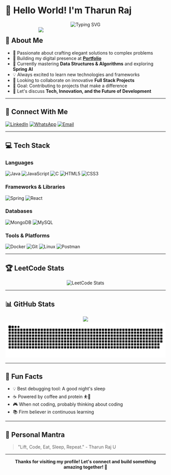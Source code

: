 # 👋 Hello World! I'm Tharun Raj

<div align="center">
    <img src="https://readme-typing-svg.demolab.com?font=Fira+Code&duration=3000&pause=1000&color=2F81F7&center=true&vCenter=true&width=435&lines=Full+Stack+Developer;Tech+Innovation+Enthusiast;Problem+Solver;Open+Source+Contributor;Always+Learning%2C+Always+Growing" alt="Typing SVG" />
</div>

<img align="right" width="400" src="https://cdn.dribbble.com/users/1059583/screenshots/4171367/coding-freak.gif">

## 💫 About Me

- 🚀 Passionate about crafting elegant solutions to complex problems
- 🔭 Building my digital presence at [**Portfolio**](https://portfolio-sm3c.onrender.com/)
- 🌱 Currently mastering **Data Structures & Algorithms** and exploring **Spring AI**
- 💡 Always excited to learn new technologies and frameworks
- 👯 Looking to collaborate on innovative **Full Stack Projects**
- 🎯 Goal: Contributing to projects that make a difference
- 💬 Let's discuss **Tech, Innovation, and the Future of Development**

---

## 🤝 Connect With Me

[![LinkedIn](https://img.shields.io/badge/LinkedIn-0077B5?style=for-the-badge&logo=linkedin&logoColor=white)](https://www.linkedin.com/in/tharun-raj-726360252/)
[![WhatsApp](https://img.shields.io/badge/WhatsApp-25D366?style=for-the-badge&logo=whatsapp&logoColor=white)](https://wa.me/7010791192)
[![Email](https://img.shields.io/badge/Email-D14836?style=for-the-badge&logo=gmail&logoColor=white)](mailto:tharunraj2023@gmail.com)

---

## 💻 Tech Stack

<div align="left">

### Languages

![Java](https://img.shields.io/badge/java-%23ED8B00.svg?style=for-the-badge&logo=openjdk&logoColor=white)
![JavaScript](https://img.shields.io/badge/javascript-%23323330.svg?style=for-the-badge&logo=javascript&logoColor=%23F7DF1E)
![C](https://img.shields.io/badge/c-%2300599C.svg?style=for-the-badge&logo=c&logoColor=white)
![HTML5](https://img.shields.io/badge/html5-%23E34F26.svg?style=for-the-badge&logo=html5&logoColor=white)
![CSS3](https://img.shields.io/badge/css3-%231572B6.svg?style=for-the-badge&logo=css3&logoColor=white)

### Frameworks & Libraries

![Spring](https://img.shields.io/badge/spring-%236DB33F.svg?style=for-the-badge&logo=spring&logoColor=white)
![React](https://img.shields.io/badge/react-%2320232a.svg?style=for-the-badge&logo=react&logoColor=%2361DAFB)

### Databases

![MongoDB](https://img.shields.io/badge/MongoDB-%234ea94b.svg?style=for-the-badge&logo=mongodb&logoColor=white)
![MySQL](https://img.shields.io/badge/mysql-%2300f.svg?style=for-the-badge&logo=mysql&logoColor=white)

### Tools & Platforms

![Docker](https://img.shields.io/badge/docker-%230db7ed.svg?style=for-the-badge&logo=docker&logoColor=white)
![Git](https://img.shields.io/badge/git-%23F05033.svg?style=for-the-badge&logo=git&logoColor=white)
![Linux](https://img.shields.io/badge/Linux-FCC624?style=for-the-badge&logo=linux&logoColor=black)
![Postman](https://img.shields.io/badge/Postman-FF6C37?style=for-the-badge&logo=postman&logoColor=white)

</div>

---

## 🏆 LeetCode Stats

<div align="center">
    <img src="https://leetcard.jacoblin.cool/Tharunraj-U?theme=unicorn&font=Fira%20Code&show_icons=true" alt="LeetCode Stats" />
</div>

---

## 📊 GitHub Stats

<div align="center">

<img height="180em" src="https://github-readme-stats.vercel.app/api/top-langs/?username=Tharunraj-U&theme=tokyonight&hide_border=false&layout=compact" />
</div>

<picture>
    <source media="(prefers-color-scheme: dark)" srcset="https://raw.githubusercontent.com/Tharunraj-U/Tharunraj-U/output/github-snake-dark.svg" />
    <source media="(prefers-color-scheme: light)" srcset="https://raw.githubusercontent.com/Tharunraj-U/Tharunraj-U/output/github-snake.svg" />
    <img alt="github-snake" src="https://raw.githubusercontent.com/Tharunraj-U/Tharunraj-U/output/github-snake.svg" />
</picture>

---

## 🌟 Fun Facts

- 💡 Best debugging tool: A good night's sleep
- ☕ Powered by coffee and protein ⛹️💪
- 🎮 When not coding, probably thinking about coding
- 📚 Firm believer in continuous learning

---

## 📌 Personal Mantra

> "Lift, Code, Eat, Sleep, Repeat." - Tharun Raj U

---

<div align="center">
    <b>Thanks for visiting my profile! Let's connect and build something amazing together! 🚀</b>
</div>
